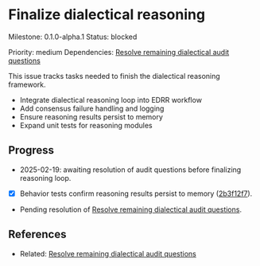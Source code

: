 # Finalize dialectical reasoning
Milestone: 0.1.0-alpha.1
Status: blocked

Priority: medium
Dependencies: [Resolve remaining dialectical audit questions](Resolve-remaining-dialectical-audit-questions.md)


This issue tracks tasks needed to finish the dialectical reasoning framework.

- Integrate dialectical reasoning loop into EDRR workflow
- Add consensus failure handling and logging
- Ensure reasoning results persist to memory
- Expand unit tests for reasoning modules

## Progress
- 2025-02-19: awaiting resolution of audit questions before finalizing reasoning loop.

- [x] Behavior tests confirm reasoning results persist to memory ([2b3f12f7](../commit/2b3f12f7)).
- Pending resolution of [Resolve remaining dialectical audit questions](Resolve-remaining-dialectical-audit-questions.md).

## References

- Related: [Resolve remaining dialectical audit questions](Resolve-remaining-dialectical-audit-questions.md)
